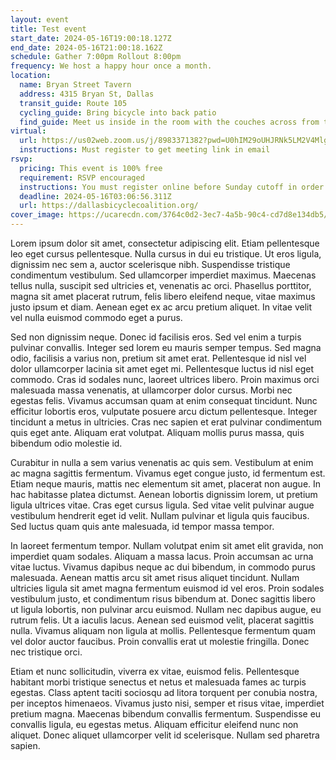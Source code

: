 ```yaml
---
layout: event
title: Test event
start_date: 2024-05-16T19:00:18.127Z
end_date: 2024-05-16T21:00:18.162Z
schedule: Gather 7:00pm Rollout 8:00pm
frequency: We host a happy hour once a month.
location:
  name: Bryan Street Tavern
  address: 4315 Bryan St, Dallas
  transit_guide: Route 105
  cycling_guide: Bring bicycle into back patio
  find_guide: Meet us inside in the room with the couches across from the bar 
virtual:
  url: https://us02web.zoom.us/j/8983371382?pwd=U0hIM29oUHJRNk5LM2V4Mlg5N3BSUT09
  instructions: Must register to get meeting link in email
rsvp:
  pricing: This event is 100% free
  requirement: RSVP encouraged
  instructions: You must register online before Sunday cutoff in order to speak virtually in meeting.  
  deadline: 2024-05-16T03:06:56.311Z
  url: https://dallasbicyclecoalition.org/
cover_image: https://ucarecdn.com/3764c0d2-3ec7-4a5b-90c4-cd7d8e134db5/-/crop/1920x1081/0,210/-/resize/1600x900/
---
```

Lorem ipsum dolor sit amet, consectetur adipiscing elit. Etiam pellentesque leo eget cursus pellentesque. Nulla cursus in dui eu tristique. Ut eros ligula, dignissim nec sem a, auctor scelerisque nibh. Suspendisse tristique condimentum vestibulum. Sed ullamcorper imperdiet maximus. Maecenas tellus nulla, suscipit sed ultricies et, venenatis ac orci. Phasellus porttitor, magna sit amet placerat rutrum, felis libero eleifend neque, vitae maximus justo ipsum et diam. Aenean eget ex ac arcu pretium aliquet. In vitae velit vel nulla euismod commodo eget a purus.

Sed non dignissim neque. Donec id facilisis eros. Sed vel enim a turpis pulvinar convallis. Integer sed lorem eu mauris semper tempus. Sed magna odio, facilisis a varius non, pretium sit amet erat. Pellentesque id nisl vel dolor ullamcorper lacinia sit amet eget mi. Pellentesque luctus id nisl eget commodo. Cras id sodales nunc, laoreet ultrices libero. Proin maximus orci malesuada massa venenatis, at ullamcorper dolor cursus. Morbi nec egestas felis. Vivamus accumsan quam at enim consequat tincidunt. Nunc efficitur lobortis eros, vulputate posuere arcu dictum pellentesque. Integer tincidunt a metus in ultricies. Cras nec sapien et erat pulvinar condimentum quis eget ante. Aliquam erat volutpat. Aliquam mollis purus massa, quis bibendum odio molestie id.

Curabitur in nulla a sem varius venenatis ac quis sem. Vestibulum at enim ac magna sagittis fermentum. Vivamus eget congue justo, id fermentum est. Etiam neque mauris, mattis nec elementum sit amet, placerat non augue. In hac habitasse platea dictumst. Aenean lobortis dignissim lorem, ut pretium ligula ultrices vitae. Cras eget cursus ligula. Sed vitae velit pulvinar augue vestibulum hendrerit eget id velit. Nullam pulvinar et ligula quis faucibus. Sed luctus quam quis ante malesuada, id tempor massa tempor.

In laoreet fermentum tempor. Nullam volutpat enim sit amet elit gravida, non imperdiet quam sodales. Aliquam a massa lacus. Proin accumsan ac urna vitae luctus. Vivamus dapibus neque ac dui bibendum, in commodo purus malesuada. Aenean mattis arcu sit amet risus aliquet tincidunt. Nullam ultricies ligula sit amet magna fermentum euismod id vel eros. Proin sodales vestibulum justo, et condimentum risus bibendum at. Donec sagittis libero ut ligula lobortis, non pulvinar arcu euismod. Nullam nec dapibus augue, eu rutrum felis. Ut a iaculis lacus. Aenean sed euismod velit, placerat sagittis nulla. Vivamus aliquam non ligula at mollis. Pellentesque fermentum quam vel dolor auctor faucibus. Proin convallis erat ut molestie fringilla. Donec nec tristique orci.

Etiam et nunc sollicitudin, viverra ex vitae, euismod felis. Pellentesque habitant morbi tristique senectus et netus et malesuada fames ac turpis egestas. Class aptent taciti sociosqu ad litora torquent per conubia nostra, per inceptos himenaeos. Vivamus justo nisi, semper et risus vitae, imperdiet pretium magna. Maecenas bibendum convallis fermentum. Suspendisse eu convallis ligula, eu egestas metus. Aliquam efficitur eleifend nunc non aliquet. Donec aliquet ullamcorper velit id scelerisque. Nullam sed pharetra sapien.